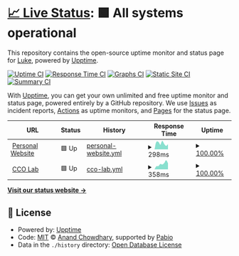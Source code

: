 # [📈 Live Status](https://lucolvin.github.io/Upptime): <!--live status--> **🟩 All systems operational**

This repository contains the open-source uptime monitor and status page for [Luke](www.lukecolvin.me), powered by [Upptime](https://github.com/upptime/upptime).

[![Uptime CI](https://github.com/lucolvin/Upptime/workflows/Uptime%20CI/badge.svg)](https://github.com/lucolvin/Upptime/actions?query=workflow%3A%22Uptime+CI%22)
[![Response Time CI](https://github.com/lucolvin/Upptime/workflows/Response%20Time%20CI/badge.svg)](https://github.com/lucolvin/Upptime/actions?query=workflow%3A%22Response+Time+CI%22)
[![Graphs CI](https://github.com/lucolvin/Upptime/workflows/Graphs%20CI/badge.svg)](https://github.com/lucolvin/Upptime/actions?query=workflow%3A%22Graphs+CI%22)
[![Static Site CI](https://github.com/lucolvin/Upptime/workflows/Static%20Site%20CI/badge.svg)](https://github.com/lucolvin/Upptime/actions?query=workflow%3A%22Static+Site+CI%22)
[![Summary CI](https://github.com/lucolvin/Upptime/workflows/Summary%20CI/badge.svg)](https://github.com/lucolvin/Upptime/actions?query=workflow%3A%22Summary+CI%22)

With [Upptime](https://upptime.js.org), you can get your own unlimited and free uptime monitor and status page, powered entirely by a GitHub repository. We use [Issues](https://github.com/lucolvin/Upptime/issues) as incident reports, [Actions](https://github.com/lucolvin/Upptime/actions) as uptime monitors, and [Pages](https://lucolvin.github.io/Upptime) for the status page.

<!--start: status pages-->
<!-- This summary is generated by Upptime (https://github.com/upptime/upptime) -->
<!-- Do not edit this manually, your changes will be overwritten -->
<!-- prettier-ignore -->
| URL | Status | History | Response Time | Uptime |
| --- | ------ | ------- | ------------- | ------ |
| <img alt="" src="https://icons.duckduckgo.com/ip3/www.lukecolvin.me.ico" height="13"> [Personal Website](https://www.lukecolvin.me) | 🟩 Up | [personal-website.yml](https://github.com/lucolvin/Upptime/commits/HEAD/history/personal-website.yml) | <details><summary><img alt="Response time graph" src="./graphs/personal-website/response-time-week.png" height="20"> 298ms</summary><br><a href="https://lucolvin.github.io/Upptime/history/personal-website"><img alt="Response time 306" src="https://img.shields.io/endpoint?url=https%3A%2F%2Fraw.githubusercontent.com%2Flucolvin%2FUpptime%2FHEAD%2Fapi%2Fpersonal-website%2Fresponse-time.json"></a><br><a href="https://lucolvin.github.io/Upptime/history/personal-website"><img alt="24-hour response time 254" src="https://img.shields.io/endpoint?url=https%3A%2F%2Fraw.githubusercontent.com%2Flucolvin%2FUpptime%2FHEAD%2Fapi%2Fpersonal-website%2Fresponse-time-day.json"></a><br><a href="https://lucolvin.github.io/Upptime/history/personal-website"><img alt="7-day response time 298" src="https://img.shields.io/endpoint?url=https%3A%2F%2Fraw.githubusercontent.com%2Flucolvin%2FUpptime%2FHEAD%2Fapi%2Fpersonal-website%2Fresponse-time-week.json"></a><br><a href="https://lucolvin.github.io/Upptime/history/personal-website"><img alt="30-day response time 293" src="https://img.shields.io/endpoint?url=https%3A%2F%2Fraw.githubusercontent.com%2Flucolvin%2FUpptime%2FHEAD%2Fapi%2Fpersonal-website%2Fresponse-time-month.json"></a><br><a href="https://lucolvin.github.io/Upptime/history/personal-website"><img alt="1-year response time 306" src="https://img.shields.io/endpoint?url=https%3A%2F%2Fraw.githubusercontent.com%2Flucolvin%2FUpptime%2FHEAD%2Fapi%2Fpersonal-website%2Fresponse-time-year.json"></a></details> | <details><summary><a href="https://lucolvin.github.io/Upptime/history/personal-website">100.00%</a></summary><a href="https://lucolvin.github.io/Upptime/history/personal-website"><img alt="All-time uptime 100.00%" src="https://img.shields.io/endpoint?url=https%3A%2F%2Fraw.githubusercontent.com%2Flucolvin%2FUpptime%2FHEAD%2Fapi%2Fpersonal-website%2Fuptime.json"></a><br><a href="https://lucolvin.github.io/Upptime/history/personal-website"><img alt="24-hour uptime 100.00%" src="https://img.shields.io/endpoint?url=https%3A%2F%2Fraw.githubusercontent.com%2Flucolvin%2FUpptime%2FHEAD%2Fapi%2Fpersonal-website%2Fuptime-day.json"></a><br><a href="https://lucolvin.github.io/Upptime/history/personal-website"><img alt="7-day uptime 100.00%" src="https://img.shields.io/endpoint?url=https%3A%2F%2Fraw.githubusercontent.com%2Flucolvin%2FUpptime%2FHEAD%2Fapi%2Fpersonal-website%2Fuptime-week.json"></a><br><a href="https://lucolvin.github.io/Upptime/history/personal-website"><img alt="30-day uptime 100.00%" src="https://img.shields.io/endpoint?url=https%3A%2F%2Fraw.githubusercontent.com%2Flucolvin%2FUpptime%2FHEAD%2Fapi%2Fpersonal-website%2Fuptime-month.json"></a><br><a href="https://lucolvin.github.io/Upptime/history/personal-website"><img alt="1-year uptime 100.00%" src="https://img.shields.io/endpoint?url=https%3A%2F%2Fraw.githubusercontent.com%2Flucolvin%2FUpptime%2FHEAD%2Fapi%2Fpersonal-website%2Fuptime-year.json"></a></details>
| <img alt="" src="https://icons.duckduckgo.com/ip3/lab.lukeslabs.xyz.ico" height="13"> [CCO Lab](https://lab.lukeslabs.xyz) | 🟩 Up | [cco-lab.yml](https://github.com/lucolvin/Upptime/commits/HEAD/history/cco-lab.yml) | <details><summary><img alt="Response time graph" src="./graphs/cco-lab/response-time-week.png" height="20"> 358ms</summary><br><a href="https://lucolvin.github.io/Upptime/history/cco-lab"><img alt="Response time 389" src="https://img.shields.io/endpoint?url=https%3A%2F%2Fraw.githubusercontent.com%2Flucolvin%2FUpptime%2FHEAD%2Fapi%2Fcco-lab%2Fresponse-time.json"></a><br><a href="https://lucolvin.github.io/Upptime/history/cco-lab"><img alt="24-hour response time 406" src="https://img.shields.io/endpoint?url=https%3A%2F%2Fraw.githubusercontent.com%2Flucolvin%2FUpptime%2FHEAD%2Fapi%2Fcco-lab%2Fresponse-time-day.json"></a><br><a href="https://lucolvin.github.io/Upptime/history/cco-lab"><img alt="7-day response time 358" src="https://img.shields.io/endpoint?url=https%3A%2F%2Fraw.githubusercontent.com%2Flucolvin%2FUpptime%2FHEAD%2Fapi%2Fcco-lab%2Fresponse-time-week.json"></a><br><a href="https://lucolvin.github.io/Upptime/history/cco-lab"><img alt="30-day response time 391" src="https://img.shields.io/endpoint?url=https%3A%2F%2Fraw.githubusercontent.com%2Flucolvin%2FUpptime%2FHEAD%2Fapi%2Fcco-lab%2Fresponse-time-month.json"></a><br><a href="https://lucolvin.github.io/Upptime/history/cco-lab"><img alt="1-year response time 389" src="https://img.shields.io/endpoint?url=https%3A%2F%2Fraw.githubusercontent.com%2Flucolvin%2FUpptime%2FHEAD%2Fapi%2Fcco-lab%2Fresponse-time-year.json"></a></details> | <details><summary><a href="https://lucolvin.github.io/Upptime/history/cco-lab">100.00%</a></summary><a href="https://lucolvin.github.io/Upptime/history/cco-lab"><img alt="All-time uptime 99.30%" src="https://img.shields.io/endpoint?url=https%3A%2F%2Fraw.githubusercontent.com%2Flucolvin%2FUpptime%2FHEAD%2Fapi%2Fcco-lab%2Fuptime.json"></a><br><a href="https://lucolvin.github.io/Upptime/history/cco-lab"><img alt="24-hour uptime 100.00%" src="https://img.shields.io/endpoint?url=https%3A%2F%2Fraw.githubusercontent.com%2Flucolvin%2FUpptime%2FHEAD%2Fapi%2Fcco-lab%2Fuptime-day.json"></a><br><a href="https://lucolvin.github.io/Upptime/history/cco-lab"><img alt="7-day uptime 100.00%" src="https://img.shields.io/endpoint?url=https%3A%2F%2Fraw.githubusercontent.com%2Flucolvin%2FUpptime%2FHEAD%2Fapi%2Fcco-lab%2Fuptime-week.json"></a><br><a href="https://lucolvin.github.io/Upptime/history/cco-lab"><img alt="30-day uptime 99.95%" src="https://img.shields.io/endpoint?url=https%3A%2F%2Fraw.githubusercontent.com%2Flucolvin%2FUpptime%2FHEAD%2Fapi%2Fcco-lab%2Fuptime-month.json"></a><br><a href="https://lucolvin.github.io/Upptime/history/cco-lab"><img alt="1-year uptime 99.30%" src="https://img.shields.io/endpoint?url=https%3A%2F%2Fraw.githubusercontent.com%2Flucolvin%2FUpptime%2FHEAD%2Fapi%2Fcco-lab%2Fuptime-year.json"></a></details>

<!--end: status pages-->

[**Visit our status website →**](https://lucolvin.github.io/Upptime)

## 📄 License

- Powered by: [Upptime](https://github.com/upptime/upptime)
- Code: [MIT](./LICENSE) © [Anand Chowdhary](https://anandchowdhary.com), supported by [Pabio](https://pabio.com)
- Data in the `./history` directory: [Open Database License](https://opendatacommons.org/licenses/odbl/1-0/)
